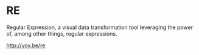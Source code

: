 RE
==

Regular Expression, a visual data transformation tool leveraging the power of, among other things, regular expressions.

http://yoy.be/re
